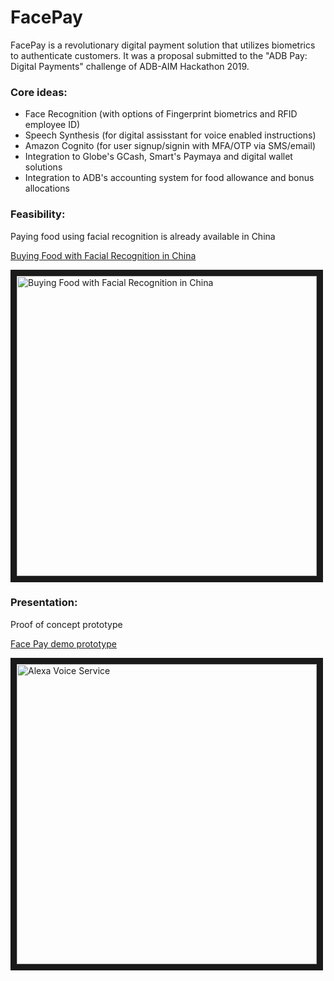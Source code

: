 # FacePay

FacePay is a revolutionary digital payment solution that utilizes biometrics to authenticate customers.
It was a proposal submitted to the "ADB Pay: Digital Payments" challenge of ADB-AIM Hackathon 2019.


### Core ideas:

- Face Recognition (with options of Fingerprint biometrics and RFID employee ID)
- Speech Synthesis (for digital assisstant for voice enabled instructions)
- Amazon Cognito (for user signup/signin with MFA/OTP via SMS/email)
- Integration to Globe's GCash, Smart's Paymaya and digital wallet solutions
- Integration to ADB's accounting system for food allowance and bonus allocations


### Feasibility:

Paying food using facial recognition is already available in China

[Buying Food with Facial Recognition in China](https://www.youtube.com/watch?v=9HHW0mj2EDc)

<a href="https://www.youtube.com/watch?v=9HHW0mj2EDc"
    target="_blank"><img src="https://img.youtube.com/vi/9HHW0mj2EDc/0.jpg" 
    alt="Buying Food with Facial Recognition in China" width="480" border="10" /></a>


### Presentation:
	   
Proof of concept prototype

[Face Pay demo prototype](https://github.com/richmondu/face_pay/blob/master/face_pay.mp4)

<a href="https://github.com/richmondu/face_pay/blob/master/face_pay.mp4"
    target="_blank"><img src="https://github.com/richmondu/face_pay/blob/master/face_pay.mp4" 
    alt="Alexa Voice Service" width="480" border="10" /></a>
